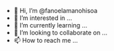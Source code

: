 - 👋 Hi, I’m @fanoelamanohisoa
- 👀 I’m interested in ...
- 🌱 I’m currently learning ...
- 💞️ I’m looking to collaborate on ...
- 📫 How to reach me ...

<!---
fanoelamanohisoa/fanoelamanohisoa is a ✨ special ✨ repository because its `README.md` (this file) appears on your GitHub profile.
You can click the Preview link to take a look at your changes.
--->
